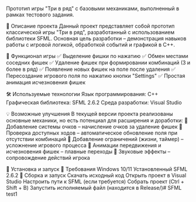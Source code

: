 Прототип игры "Три в ряд" с базовыми механиками, выполненный в рамках тестового задания.

📌 Описание проекта
Данный проект представляет собой прототип классической игры "Три в ряд", разработанный с использованием библиотеки SFML. Основная цель разработки – демонстрация навыков работы с игровой логикой, обработкой событий и графикой в C++.

🔹 Функционал игры
✅ Выделение фишки по нажатию
✅ Обмен местами соседних фишек
✅ Удаление фишек при формировании комбинаций (3 и более в ряд)
✅ Появление новых фишек на поле после удаления
✅ Пересоздание игрового поля по нажатию кнопки "Settings"
✅ Простая анимация исчезновения фишек

🛠 Используемые технологии
Язык программирования: C++
Графическая библиотека: SFML 2.6.2
Среда разработки: Visual Studio

💡 Возможные улучшения
В текущей версии проекта реализованы основные механики, но есть потенциал для расширения и доработки:
🔹 Добавление системы очков – начисление очков за удаление фишек
🔹 Проверка доступных ходов – автоматическое обновление поля при отсутствии комбинаций
🔹 Добавление ограничений (жизни, таймер) – усложнение игрового процесса
🔹 Анимации передвижения и исчезновения фишек – плавные переходы
🔹 Звуковые эффекты – сопровождение действий игрока

📂 Установка и запуск
🔹 Требования
Windows 10/11
Установленный SFML 2.6.2
🔹 Сборка и запуск
Скачать исходный код
Открыть проект в Visual Studio
Настроить пути к SFML (если требуется)
Собрать проект (Ctrl + Shift + B)
Запустить исполняемый файл (находится в Release/)# SFML test1

